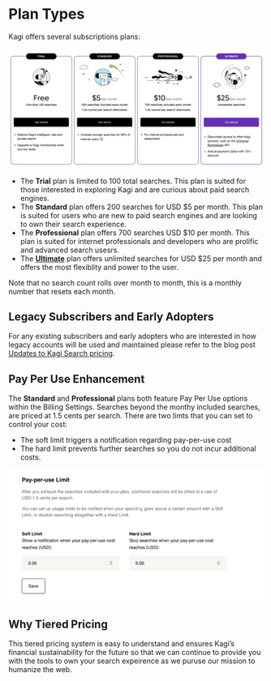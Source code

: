 # Plan Types

Kagi offers several subscriptions plans:

![New Plans](media/new_plans.png)

* The **Trial** plan is limited to 100 total searches. This plan is suited for those interested in exploring Kagi and are curious about paid search engines.  
* The **Standard** plan offers 200 searches for USD $5 per month. This plan is suited for users who are new to paid search engines and are looking to own their search experience. 
* The **Professional** plan offers 700 searches USD $10 per month. This plan is suited for internet professionals and developers who are prolific and advanced search usesrs. 
* The [**Ultimate**](./ultimate-plan.md) plan offers unlimited searches for USD $25 per month and offers the most flexiblity and power to the user. 

<!--- 
In addition to the individual plans we also offer multi-user plans:

![Group Plans](media/group_plans.png)

* The **Duo** plan offers 1,000 searchs at USD $14 per month making it ideal for couples.
* The **Family Plan** offers 1,500 searches at USD $20 per month and features kid focused features and protections making it ideal for entire families to enjoy Kagi. -->


Note that no search count rolls over month to month, this is a monthly number that resets each month. 

## Legacy Subscribers and Early Adopters 
For any existing subscribers and early adopters who are interested in how legacy accounts will be used and maintained please refer to the blog post [Updates to Kagi Search pricing](https://blog.kagi.com/update-kagi-search-pricing#existing).

## Pay Per Use Enhancement 
The **Standard** and **Professional** plans both feature Pay Per Use options within the Billing Settings. Searches beyond the monthy included searches, are priced at 1.5 cents per search. There are two limts that you can set to control your cost:

* The soft limit triggers a notification regarding pay-per-use cost
* The hard limit prevents further searches so you do not incur additional costs. 

![Pay Per Use](media/pay_per_use.png)


## Why Tiered Pricing
This tiered pricing system is easy to understand and ensures Kagi’s financial sustainability for the future so that we can continue to provide you with the tools to own your search expeirence as we puruse our mission to humanize the web. 
